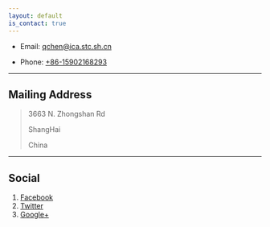```yaml
---
layout: default
is_contact: true
---
```


* Email: [qchen@ica.stc.sh.cn](mailto:qchen@ica.stc.sh.cn)

* Phone: [+86-15902168293](tel:+86-15902168293)

---

## Mailing Address

> 3663 N. Zhongshan Rd
>
> ShangHai
>
> China

---

## Social

1. [Facebook](#)
2. [Twitter](#)
3. [Google+](#)
